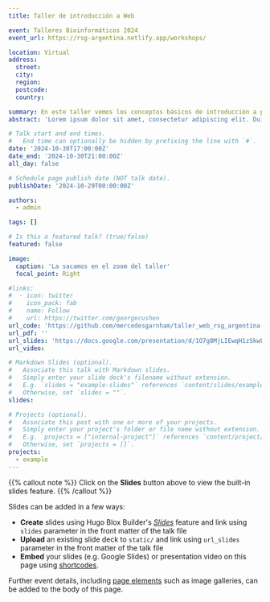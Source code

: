 ```yaml
---
title: Taller de introducción a Web

event: Talleres Bioinformáticos 2024
event_url: https://rsg-argentina.netlify.app/workshops/

location: Virtual
address:
  street: 
  city: 
  region: 
  postcode: 
  country: 

summary: En este taller vemos los conceptos básicos de introducción a programación web
abstract: 'Lorem ipsum dolor sit amet, consectetur adipiscing elit. Duis posuere tellusac convallis placerat. Proin tincidunt magna sed ex sollicitudin condimentum. Sed ac faucibus dolor, scelerisque sollicitudin nisi. Cras purus urna, suscipit quis sapien eu, pulvinar tempor diam.'

# Talk start and end times.
#   End time can optionally be hidden by prefixing the line with `#`.
date: '2024-10-30T17:00:00Z'
date_end: '2024-10-30T21:00:00Z'
all_day: false

# Schedule page publish date (NOT talk date).
publishDate: '2024-10-29T00:00:00Z'

authors:
  - admin

tags: []

# Is this a featured talk? (true/false)
featured: false

image:
  caption: 'La sacamos en el zoom del taller'
  focal_point: Right

#links:
#  - icon: twitter
#    icon_pack: fab
#    name: Follow
#    url: https://twitter.com/georgecushen
url_code: 'https://github.com/mercedesgarnham/taller_web_rsg_argentina'
url_pdf: ''
url_slides: 'https://docs.google.com/presentation/d/1O7g8MjLIEwqH1zSkwL8fnZVzg3Qfkm4XukXqd1liPb0/edit?usp=sharing'
url_video: 

# Markdown Slides (optional).
#   Associate this talk with Markdown slides.
#   Simply enter your slide deck's filename without extension.
#   E.g. `slides = "example-slides"` references `content/slides/example-slides.md`.
#   Otherwise, set `slides = ""`.
slides: 

# Projects (optional).
#   Associate this post with one or more of your projects.
#   Simply enter your project's folder or file name without extension.
#   E.g. `projects = ["internal-project"]` references `content/project/deep-learning/index.md`.
#   Otherwise, set `projects = []`.
projects:
  - example
---
```


{{% callout note %}}
Click on the **Slides** button above to view the built-in slides feature.
{{% /callout %}}

Slides can be added in a few ways:

- **Create** slides using Hugo Blox Builder's [_Slides_](https://docs.hugoblox.com/reference/content-types/) feature and link using `slides` parameter in the front matter of the talk file
- **Upload** an existing slide deck to `static/` and link using `url_slides` parameter in the front matter of the talk file
- **Embed** your slides (e.g. Google Slides) or presentation video on this page using [shortcodes](https://docs.hugoblox.com/reference/markdown/).

Further event details, including [page elements](https://docs.hugoblox.com/reference/markdown/) such as image galleries, can be added to the body of this page.
